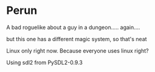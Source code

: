 # Perun

A bad roguelike about a guy in a dungeon..... again....

but this one has a different magic system, so that's neat

Linux only right now. Because everyone uses linux right?

Using sdl2 from PySDL2-0.9.3
